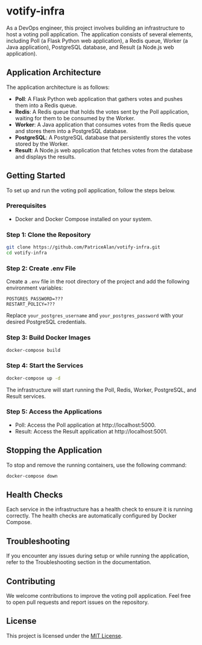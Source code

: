 # votify-infra
As a DevOps engineer, this project involves building an infrastructure to host a voting poll application. The application consists of several elements, including Poll (a Flask Python web application), a Redis queue, Worker (a Java application), PostgreSQL database, and Result (a Node.js web application).

## Application Architecture

The application architecture is as follows:

- **Poll**: A Flask Python web application that gathers votes and pushes them into a Redis queue.
- **Redis**: A Redis queue that holds the votes sent by the Poll application, waiting for them to be consumed by the Worker.
- **Worker**: A Java application that consumes votes from the Redis queue and stores them into a PostgreSQL database.
- **PostgreSQL**: A PostgreSQL database that persistently stores the votes stored by the Worker.
- **Result**: A Node.js web application that fetches votes from the database and displays the results.

## Getting Started

To set up and run the voting poll application, follow the steps below.

### Prerequisites

- Docker and Docker Compose installed on your system.

### Step 1: Clone the Repository

```bash
git clone https://github.com/PatriceAlan/votify-infra.git
cd votify-infra
```

### Step 2: Create .env File

Create a `.env` file in the root directory of the project and add the following environment variables:

```
POSTGRES_PASSWORD=???
RESTART_POLICY=???
```

Replace `your_postgres_username` and `your_postgres_password` with your desired PostgreSQL credentials.

### Step 3: Build Docker Images

```bash
docker-compose build
```

### Step 4: Start the Services

```bash
docker-compose up -d
```

The infrastructure will start running the Poll, Redis, Worker, PostgreSQL, and Result services.

### Step 5: Access the Applications

- Poll: Access the Poll application at http://localhost:5000.
- Result: Access the Result application at http://localhost:5001.

## Stopping the Application

To stop and remove the running containers, use the following command:

```bash
docker-compose down
```

## Health Checks

Each service in the infrastructure has a health check to ensure it is running correctly. The health checks are automatically configured by Docker Compose.

## Troubleshooting

If you encounter any issues during setup or while running the application, refer to the Troubleshooting section in the documentation.

## Contributing

We welcome contributions to improve the voting poll application. Feel free to open pull requests and report issues on the repository.

## License

This project is licensed under the [MIT License](LICENSE).
